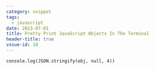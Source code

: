 ```yaml
---
category: snippet
tags:
  - javascript
date: 2023-07-01
title: Pretty Print JavaScript Objects In The Terminal
header-title: true
vssue-id: 10
---
```


`console.log(JSON.stringify(obj, null, 4))`
